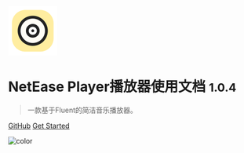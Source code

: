 <!-- _coverpage.md -->

![logo](/icon.png)

# NetEase Player播放器使用文档 <small>1.0.4</small>

> 一款基于Fluent的简洁音乐播放器。

<!-- - 简单、轻便 (压缩后 ~21kB)
- 无需生成 html 文件
- 众多主题 -->
[GitHub](https://github.com/markcxx/NetEase-Player-release/)
[Get Started](#NetEasePlayer使用手册)

![color](#FFDCCC)

